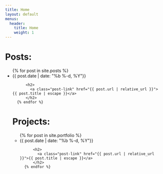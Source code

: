 ```yaml
---
title: Home
layout: default
menus:
  header:
    title: Home
    weight: 1
---
```


# Posts:
<Posts>
    <ul class="post-list">
      {% for post in site.posts %}
        <li>
          <span class="post-meta">{{ post.date | date: "%b %-d, %Y"}}</span>

          <h2>
            <a class="post-link" href="{{ post.url | relative_url }}">{{ post.title | escape }}</a>
          </h2>
      {% endfor %}
</Posts>

# Projects:
</Projects>
    <ul class="post-list">
      {% for post in site.portfolio %}
        <li>
          <span class="post-meta">{{ post.date | date: "%b %-d, %Y"}}</span>

          <h2>
            <a class="post-link" href="{{ post.url | relative_url }}">{{ post.title | escape }}</a>
          </h2>
      {% endfor %}
</Projects>  
